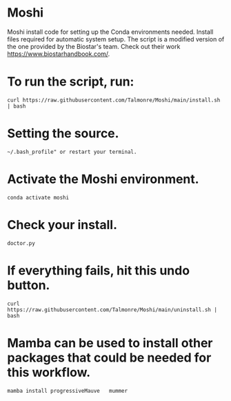 # Moshi
Moshi install code for setting up the Conda environments needed.
Install files required for automatic system setup. The script is a modified version of the one provided by the Biostar's team. Check out their work https://www.biostarhandbook.com/.

# To run the script, run:
```
curl https://raw.githubusercontent.com/Talmonre/Moshi/main/install.sh | bash
```

# Setting the source.
```
~/.bash_profile" or restart your terminal. 
```

# Activate the Moshi environment.
```
conda activate moshi
```

# Check your install.
```
doctor.py
```

# If everything fails, hit this undo button.
```
curl https://raw.githubusercontent.com/Talmonre/Moshi/main/uninstall.sh | bash
```

# Mamba can be used to install other packages that could be needed for this workflow. 
```
mamba install progressiveMauve   mummer
```
